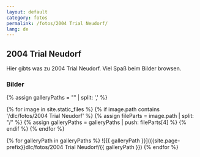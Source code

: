 ```yaml
---
layout: default
category: fotos
permalink: /fotos/2004 Trial Neudorf/
lang: de
---
```


## 2004 Trial Neudorf

Hier gibts was zu 2004 Trial Neudorf. Viel Spaß beim Bilder browsen.

### Bilder
{% assign galleryPaths = "" | split: ',' %}

{% for image in site.static_files %}
{% if image.path contains '/dlc/fotos/2004 Trial Neudorf' %}
        {% assign fileParts = image.path | split: "/" %}
        {% assign galleryPaths = galleryPaths | push: fileParts[4] %}
{% endif %}
{% endfor %}

{% for galleryPath in galleryPaths %}
![{{ galleryPath }}]({{site.page-prefix}}dlc/fotos/2004 Trial Neudorf/{{ galleryPath }})
{% endfor %}
